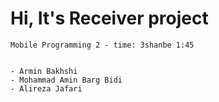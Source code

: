 # Hi, It's Receiver project

```
Mobile Programming 2 - time: 3shanbe 1:45


- Armin Bakhshi
- Mohammad Amin Barg Bidi
- Alireza Jafari
```

